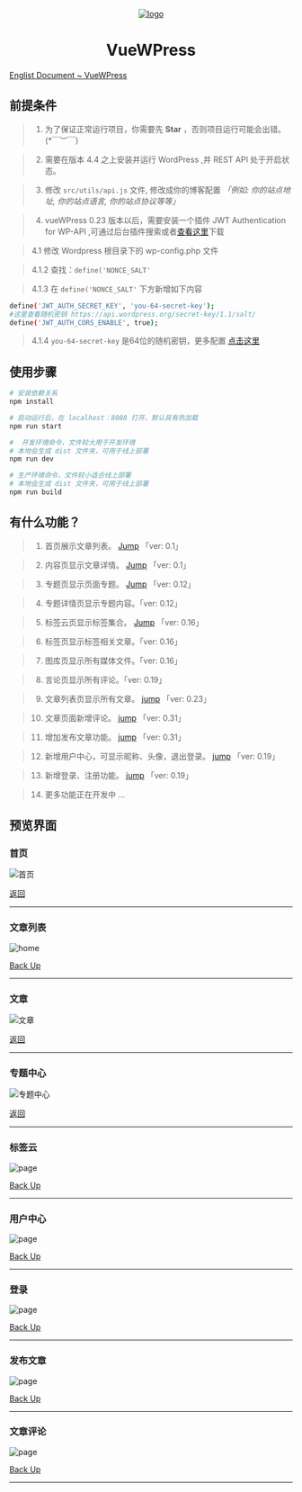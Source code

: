 <a href="http://www.darlang.com" align="center">

![logo](./src/assets/images/logo.png)

</a>
<center>

# **VueWPress**

</center>

[Englist Document ~ VueWPress](./README.md)


## 前提条件
> 1. 为了保证正常运行项目，你需要先 **Star** ，否则项目运行可能会出错。 (*￣︶￣)

> 2. 需要在版本 4.4 之上安装并运行 WordPress ,并 REST API 处于开启状态。

> 3. 修改 `src/utils/api.js` 文件, 修改成你的博客配置  *「例如: 你的站点地址, 你的站点语言, 你的站点协议等等」*

> 4. vueWPress 0.23 版本以后，需要安装一个插件 JWT Authentication for WP-API ,可通过后台插件搜索或者[查看这里](https://wordpress.org/plugins/jwt-authentication-for-wp-rest-api/)下载

> 4.1 修改 Wordpress 根目录下的 wp-config.php 文件

> 4.1.2 查找：`define('NONCE_SALT'`

> 4.1.3 在 `define('NONCE_SALT'` 下方新增如下内容

``` bash
define('JWT_AUTH_SECRET_KEY', 'you-64-secret-key');
#这里查看随机密钥 https://api.wordpress.org/secret-key/1.1/salt/
define('JWT_AUTH_CORS_ENABLE', true);
```

> 4.1.4 `you-64-secret-key` 是64位的随机密钥，更多配置 [点击这里](https://wordpress.org/plugins/jwt-authentication-for-wp-rest-api/)

## 使用步骤

``` bash
# 安装依赖关系
npm install

# 启动运行后，在 localhost：8088 打开，默认具有热加载
npm run start

#  开发环境命令，文件较大用于开发环境
# 本地会生成 dist 文件夹，可用于线上部署
npm run dev

# 生产环境命令，文件较小适合线上部署
# 本地会生成 dist 文件夹，可用于线上部署
npm run build
```

## 有什么功能？
> 1. 首页展示文章列表。 [Jump](#首页) 「ver: 0.1」

> 2. 内容页显示文章详情。 [Jump](#文章) 「ver: 0.1」

> 3. 专题页显示页面专题。 [Jump](#专题中心) 「ver: 0.12」

> 4. 专题详情页显示专题内容。「ver: 0.12」

> 5. 标签云页显示标签集合。 [Jump](#标签云) 「ver: 0.16」

> 6. 标签页显示标签相关文章。「ver: 0.16」

> 7. 图库页显示所有媒体文件。「ver: 0.16」

> 8. 言论页显示所有评论。「ver: 0.19」

> 9. 文章列表页显示所有文章。 [jump](#文章列表) 「ver: 0.23」

> 10. 文章页面新增评论。 [jump](#文章评论) 「ver: 0.31」

> 11. 增加发布文章功能。  [jump](#发布文章) 「ver: 0.31」

> 12. 新增用户中心，可显示昵称、头像，退出登录。 [jump](#用户中心) 「ver: 0.19」

> 13. 新增登录、注册功能。 [jump](#登录) 「ver: 0.19」

> 14. 更多功能正在开发中 ...

## 预览界面
### 首页
![首页](./previews/home.png)

[返回](#vuewpress)

---

### 文章列表
![home](./previews/articles.png)

[Back Up](#vuewpress)

---

### 文章
![文章](./previews/article.png)

[返回](#vuewpress)

---

### 专题中心
![专题中心](./previews/topic.png)

[返回](#vuewpress)

---

### 标签云
![page](./previews/tags.png)

[Back Up](#vuewpress)

---

### 用户中心
![page](./previews/member.png)

[Back Up](#vuewpress)

---

### 登录
![page](./previews/login.png)

[Back Up](#vuewpress)

---

### 发布文章
![page](./previews/post.png)

[Back Up](#vuewpress)

---

### 文章评论
![page](./previews/comment.png)

[Back Up](#vuewpress)

---